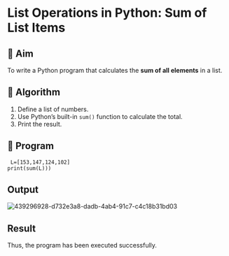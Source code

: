 # List Operations in Python: Sum of List Items

## 🎯 Aim
To write a Python program that calculates the **sum of all elements** in a list.

## 🧠 Algorithm
1. Define a list of numbers.
2. Use Python’s built-in `sum()` function to calculate the total.
3. Print the result.

## 🧾 Program
```
 L=[153,147,124,102] 
print(sum(L))) 
```


## Output
![439296928-d732e3a8-dadb-4ab4-91c7-c4c18b31bd03](https://github.com/user-attachments/assets/f1e29d83-532d-40a8-81c1-0ae817a58257)

## Result
Thus, the program has been executed successfully.
